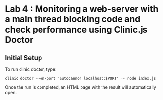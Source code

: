 # Lab 4 : Monitoring a web-server with a main thread blocking code and check performance using Clinic.js Doctor
## Initial Setup
To run clinic doctor, type:
```
clinic doctor --on-port 'autocannon localhost:$PORT' -- node index.js
```
Once the run is completed, an HTML page with the result will automatically open.
